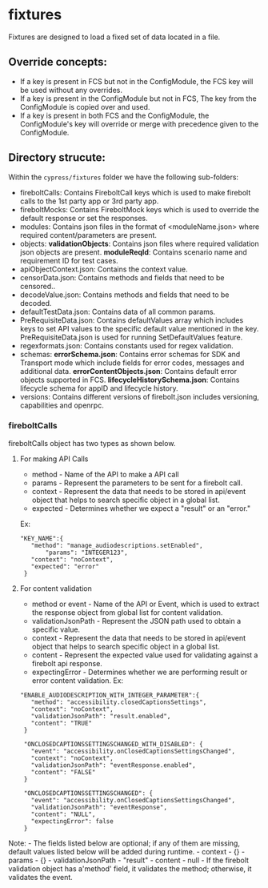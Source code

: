 # fixtures

Fixtures are designed to load a fixed set of data located in a file.

## Override concepts:
-  If a key is present in FCS but not in the ConfigModule, the FCS key will be used without any overrides.
-  If a key is present in the ConfigModule but not in FCS, The key from the ConfigModule is copied over and used.
-  If a key is present in both FCS and the ConfigModule, the ConfigModule's key will override or merge with precedence given to the ConfigModule.

## Directory strucute:
Within the `cypress/fixtures` folder we have the following sub-folders:
- fireboltCalls: Contains FireboltCall keys which is used to make firebolt calls to the 1st party app or 3rd party app.
- fireboltMocks: Contains FireboltMock keys which is used to override the default response or set the responses.
- modules: Contains json files in the format of <moduleName.json> where required content/parameters are present.
- objects: 
  **validationObjects**: Contains json files where required validation json objects are present. 
  **moduleReqId**: Contains scenario name and requirement ID for test cases.
- apiObjectContext.json: Contains the context value.
- censorData.json: Contains methods and fields that need to be censored..
- decodeValue.json: Contains methods and fields that need to be decoded.
- defaultTestData.json: Contains data of all common params.
- PreRequisiteData.json: Contains defaultValues array which includes keys to set API values to the specific default value mentioned in the key. PreRequisiteData.json is used for running SetDefaultValues feature.
- regexformats.json: Contains constants used for regex validation.
- schemas: 
  **errorSchema.json**: Contains error schemas for SDK and Transport mode which include fields for error codes, messages and additional data.
  **errorContentObjects.json**: Contains default error objects supported in FCS.
  **lifecycleHistorySchema.json**: Contains lifecycle schema for appID and lifecycle history.
- versions: Contains different versions of firebolt.json includes versioning, capabilities and openrpc.

### fireboltCalls
fireboltCalls object has two types as shown below.

1. For making API Calls
   - method - Name of the API to make a API call
   - params - Represent the parameters to be sent for a firebolt call.
   - context - Represent the data that needs to be stored in api/event object that helps to search specific object in a global list.
   - expected - Determines whether we expect a "result" or an "error."

   Ex:
   ``` 
   "KEY_NAME":{
      "method": "manage_audiodescriptions.setEnabled",
		  "params": "INTEGER123",
      "context": "noContext",
      "expected": "error"
    }
   ```

2. For content validation
   - method or event - Name of the API or Event, which is used to extract the response object from global list for content validation.
   - validationJsonPath - Represent the JSON path used to obtain a specific value.
   - context - Represent the data that needs to be stored in api/event object that helps to search specific object in a global list.
   - content - Represent the expected value used for validating against a firebolt api response.
   - expectingError - Determines whether we are performing result or error content validation.
   Ex:
   ``` 
   "ENABLE_AUDIODESCRIPTION_WITH_INTEGER_PARAMETER":{
      "method": "accessibility.closedCaptionsSettings",
      "context": "noContext",
      "validationJsonPath": "result.enabled",
      "content": "TRUE"
    }

    "ONCLOSEDCAPTIONSSETTINGSCHANGED_WITH_DISABLED": {
      "event": "accessibility.onClosedCaptionsSettingsChanged",
      "context": "noContext",
      "validationJsonPath": "eventResponse.enabled",
      "content": "FALSE"
    }

    "ONCLOSEDCAPTIONSSETTINGSCHANGED": {
      "event": "accessibility.onClosedCaptionsSettingsChanged",
      "validationJsonPath": "eventResponse",
      "content": "NULL",
      "expectingError": false
    }
   ```

  Note: 
    - The fields listed below are optional; if any of them are missing, default values listed below will be added during runtime.
      - context  - {}
      - params - {}
      - validationJsonPath - "result"
      - content - null
    - If the firebolt validation object has a'method' field, it validates the method; otherwise, it validates the event.